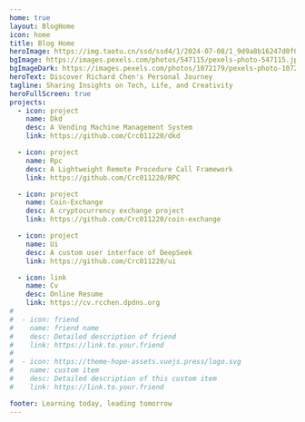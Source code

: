 ```yaml
---
home: true
layout: BlogHome
icon: home
title: Blog Home
heroImage: https://img.taotu.cn/ssd/ssd4/1/2024-07-08/1_9d9a8b16247d0f06f2f462b46cd6f07a.webp
bgImage: https://images.pexels.com/photos/547115/pexels-photo-547115.jpeg?auto=compress&cs=tinysrgb&w=1260&h=750&dpr=1
bgImageDark: https://images.pexels.com/photos/1072179/pexels-photo-1072179.jpeg?auto=compress&cs=tinysrgb&w=1260&h=750&dpr=1
heroText: Discover Richard Chen's Personal Journey
tagline: Sharing Insights on Tech, Life, and Creativity
heroFullScreen: true
projects:
  - icon: project
    name: Dkd
    desc: A Vending Machine Management System
    link: https://github.com/Crc011220/dkd

  - icon: project
    name: Rpc
    desc: A Lightweight Remote Procedure Call Framework
    link: https://github.com/Crc011220/RPC

  - icon: project
    name: Coin-Exchange
    desc: A cryptocurrency exchange project
    link: https://github.com/Crc011220/coin-exchange

  - icon: project
    name: Ui
    desc: A custom user interface of DeepSeek
    link: https://github.com/Crc011220/ui

  - icon: link
    name: Cv
    desc: Online Resume
    link: https://cv.rcchen.dpdns.org
#
#  - icon: friend
#    name: friend name
#    desc: Detailed description of friend
#    link: https://link.to.your.friend
#
#  - icon: https://theme-hope-assets.vuejs.press/logo.svg
#    name: custom item
#    desc: Detailed description of this custom item
#    link: https://link.to.your.friend

footer: Learning today, leading tomorrow
---
```


<!-- This is a blog home page demo.

To use this layout, you should set both `layout: BlogHome` and `home: true` in the page front matter.

For related configuration docs, please see [blog homepage](https://theme-hope.vuejs.press/guide/blog/home.html). -->
